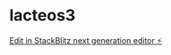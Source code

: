 # lacteos3

[Edit in StackBlitz next generation editor ⚡️](https://stackblitz.com/~/github.com/MateoGit1/lacteos3)
